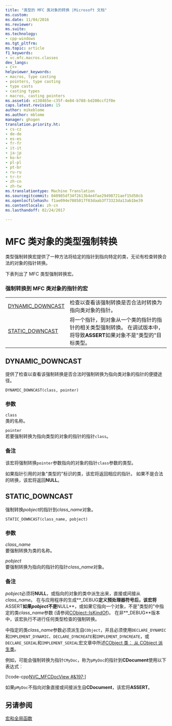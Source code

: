```yaml
---
title: "类型的 MFC 类对象的转换 |Microsoft 文档"
ms.custom: 
ms.date: 11/04/2016
ms.reviewer: 
ms.suite: 
ms.technology:
- cpp-windows
ms.tgt_pltfrm: 
ms.topic: article
f1_keywords:
- vc.mfc.macros.classes
dev_langs:
- C++
helpviewer_keywords:
- macros, type casting
- pointers, type casting
- type casts
- casting types
- macros, casting pointers
ms.assetid: e138465e-c35f-4e84-b788-bd200ccf2f0e
caps.latest.revision: 15
author: mikeblome
ms.author: mblome
manager: ghogen
translation.priority.ht:
- cs-cz
- de-de
- es-es
- fr-fr
- it-it
- ja-jp
- ko-kr
- pl-pl
- pt-br
- ru-ru
- tr-tr
- zh-cn
- zh-tw
ms.translationtype: Machine Translation
ms.sourcegitcommit: 040985df34f2613b4e4fae29498721aef15d50cb
ms.openlocfilehash: f1ae094e7085017f03daab3f73323da13ab1be39
ms.contentlocale: zh-cn
ms.lasthandoff: 02/24/2017

---
```

# <a name="type-casting-of-mfc-class-objects"></a>MFC 类对象的类型强制转换
类型强制转换宏提供了一种方法将给定的指针到指向特定的类，无论有检查转换合法的对象的指针转换。  
  
 下表列出了 MFC 类型强制转换宏。  
  
### <a name="macros-that-cast-pointers-to-mfc-class-objects"></a>强制转换到 MFC 类对象的指针的宏  
  
|||  
|-|-|  
|[DYNAMIC_DOWNCAST](#dynamic_downcast)|检查以查看该强制转换是否合法时转换为指向类对象的指针。|  
|[STATIC_DOWNCAST](#static_downcast)|将一个指针，到对象从一个类的指针的指针的相关类型强制转换。 在调试版本中，将导致**ASSERT**如果对象不是"类型的"目标类型。|  
  
##  <a name="dynamic_downcast"></a>DYNAMIC_DOWNCAST  
 提供了检查以查看该强制转换是否合法时强制转换为指向类对象的指针的便捷途径。  
  
```   
DYNAMIC_DOWNCAST(class, pointer)  
```  
  
### <a name="parameters"></a>参数  
 `class`  
 类的名称。  
  
 `pointer`  
 若要强制转换为指向类型的对象的指针的指针`class`。  
  
### <a name="remarks"></a>备注  
 该宏将强制转换`pointer`参数指向的对象的指针`class`参数的类型。  
  
 如果指针引用的对象"类型的"标识的类，该宏将返回相应的指针。 如果不是合法的转换，该宏将返回**NULL**。  
  
##  <a name="static_downcast"></a>STATIC_DOWNCAST  
 强制转换*pobject*的指针到*class_name*对象。  
  
```   
STATIC_DOWNCAST(class_name, pobject)   
```  
  
### <a name="parameters"></a>参数  
 *class_name*  
 要强制转换为类的名称。  
  
 *pobject*  
 要强制转换为指向的指针的指针*class_name*对象。  
  
### <a name="remarks"></a>备注  
 *pobject*必须将**NULL**，或指向的对象的类中派生出来，直接或间接从*class_name*。 在与应用程序的生成**_DEBUG**定义预处理器符号后，该宏将**ASSERT**如果*pobject*不是**NULL**，或如果它指向一个对象，不是"类型的"中指定的类*class_name*参数 (请参阅[CObject::IsKindOf](../../mfc/reference/cobject-class.md#iskindof))。 在非**_DEBUG**版本中，该宏执行不进行任何类型检查的强制转换。  
  
 中指定的类*class_name*参数必须派生自`CObject`，并且必须使用`DECLARE_DYNAMIC`和`IMPLEMENT_DYNAMIC`、`DECLARE_DYNCREATE`和`IMPLEMENT_DYNCREATE`，或`DECLARE_SERIAL`和`IMPLEMENT_SERIAL`宏文章中所述[CObject 类︰ 从 CObject 派生类](../../mfc/deriving-a-class-from-cobject.md)。  
  
 例如，可能会强制转换为指针`CMyDoc`，称为`pMyDoc`的指针到**CDocument**使用以下表达式︰  
  
 [!code-cpp[NVC_MFCDocView #&197;](../../mfc/codesnippet/cpp/type-casting-of-mfc-class-objects_1.cpp)]  
  
 如果`pMyDoc`不指向对象直接或间接派生自**CDocument**，该宏将**ASSERT**。  
  
## <a name="see-also"></a>另请参阅  
 [宏和全局函数](../../mfc/reference/mfc-macros-and-globals.md)

